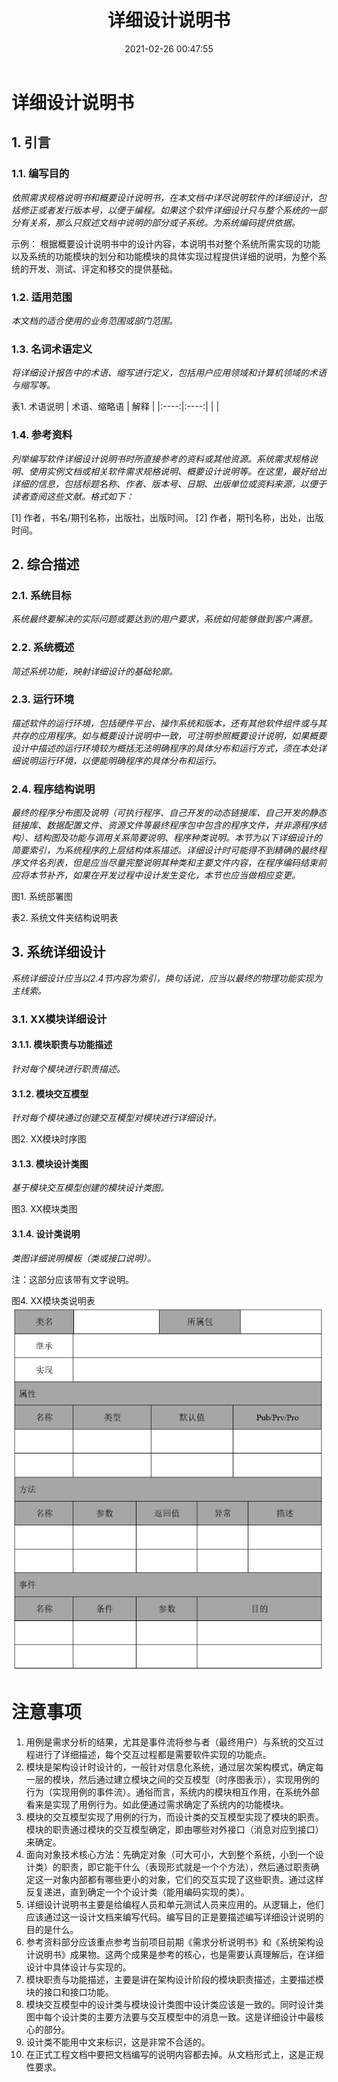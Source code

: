 ﻿---
title: 详细设计说明书
date: 2021-02-26 00:47:55
summary: 本文提供详细设计说明书模板及说明。
tags:
- 软件工程
categories:
- 软件工程
---

# 详细设计说明书

## 1. 引言

### 1.1. 编写目的

*依照需求规格说明书和概要设计说明书，在本文档中详尽说明软件的详细设计，包括修正或者发行版本号，以便于编程。如果这个软件详细设计只与整个系统的一部分有关系，那么只叙述文档中说明的部分或子系统。为系统编码提供依据。*

示例：
根据概要设计说明书中的设计内容，本说明书对整个系统所需实现的功能以及系统的功能模块的划分和功能模块的具体实现过程提供详细的说明，为整个系统的开发、测试、评定和移交的提供基础。

### 1.2. 适用范围

*本文档的适合使用的业务范围或部门范围。*

### 1.3. 名词术语定义

*将详细设计报告中的术语、缩写进行定义，包括用户应用领域和计算机领域的术语与缩写等。*

表1.	术语说明
| 术语、缩略语 | 解释 |
|:----:|:----:|
|
|

### 1.4. 参考资料

*列举编写软件详细设计说明书时所直接参考的资料或其他资源。系统需求规格说明、使用实例文档或相关软件需求规格说明、概要设计说明等。在这里，最好给出详细的信息，包括标题名称、作者、版本号、日期、出版单位或资料来源，以便于读者查阅这些文献。格式如下：*

[1] 作者，书名/期刊名称，出版社，出版时间。
[2] 作者，期刊名称，出处，出版时间。

## 2. 综合描述

### 2.1. 系统目标

*系统最终要解决的实际问题或要达到的用户要求，系统如何能够做到客户满意。*

### 2.2. 系统概述

*简述系统功能，映射详细设计的基础轮廓。*

### 2.3. 运行环境

*描述软件的运行环境，包括硬件平台、操作系统和版本，还有其他软件组件或与其共存的应用程序。如与概要设计说明中一致，可注明参照概要设计说明，如果概要设计中描述的运行环境较为概括无法明确程序的具体分布和运行方式，须在本处详细说明运行环境，以便能明确程序的具体分布和运行。*

### 2.4. 程序结构说明

*最终的程序分布图及说明（可执行程序、自己开发的动态链接库、自己开发的静态链接库、数据配置文件、资源文件等最终程序包中包含的程序文件，并非源程序结构）、结构图及功能与调用关系简要说明、程序种类说明。本节为以下详细设计的简要索引，为系统程序的上层结构体系描述。详细设计时可能得不到精确的最终程序文件名列表，但是应当尽量完整说明其种类和主要文件内容，在程序编码结束前应将本节补齐，如果在开发过程中设计发生变化，本节也应当做相应变更。*

图1. 系统部署图

表2. 系统文件夹结构说明表

## 3. 系统详细设计

*系统详细设计应当以2.4节内容为索引，换句话说，应当以最终的物理功能实现为主线索。*

### 3.1. XX模块详细设计

#### 3.1.1. 模块职责与功能描述

*针对每个模块进行职责描述。*

#### 3.1.2. 模块交互模型

*针对每个模块通过创建交互模型对模块进行详细设计。*

图2. XX模块时序图

#### 3.1.3. 模块设计类图

*基于模块交互模型创建的模块设计类图。*

图3. XX模块类图

#### 3.1.4. 设计类说明

*类图详细说明模板（类或接口说明）。*

注：这部分应该带有文字说明。

图4. XX模块类说明表
![](../../images/软件工程/详细设计说明书/1.png)

# 注意事项

1. 用例是需求分析的结果，尤其是事件流将参与者（最终用户）与系统的交互过程进行了详细描述，每个交互过程都是需要软件实现的功能点。
2. 模块是架构设计时设计的，一般针对信息化系统，通过层次架构模式，确定每一层的模块，然后通过建立模块之间的交互模型（时序图表示），实现用例的行为（实现用例的事件流）。通俗而言，系统内的模块相互作用，在系统外部看来是实现了用例行为。如此便通过需求确定了系统内的功能模块。
3. 模块的交互模型实现了用例的行为，而设计类的交互模型实现了模块的职责。模块的职责通过模块的交互模型确定，即由哪些对外接口（消息对应到接口）来确定。
4. 面向对象技术核心方法：先确定对象（可大可小，大到整个系统，小到一个设计类）的职责，即它能干什么（表现形式就是一个个方法），然后通过职责确定这一对象内部都有哪些更小的对象，它们的交互实现了这些职责。通过这样反复递进，直到确定一个个设计类（能用编码实现的类）。
5. 详细设计说明书主要是给编程人员和单元测试人员来应用的。从逻辑上，他们应该通过这一设计文档来编写代码。编写目的正是要描述编写详细设计说明的目的是什么。
6. 参考资料部分应该重点参考当前项目前期《需求分析说明书》和《系统架构设计说明书》成果物。这两个成果是参考的核心，也是需要认真理解后，在详细设计中具体设计与实现的。
7. 模块职责与功能描述，主要是讲在架构设计阶段的模块职责描述，主要描述模块的接口和接口功能。
8. 模块交互模型中的设计类与模块设计类图中设计类应该是一致的。同时设计类图中每个设计类的主要方法要与交互模型中的消息一致。这是详细设计中最核心的部分。
9. 设计类不能用中文来标识，这是非常不合适的。
10. 在正式工程文档中要把文档编写的说明内容都去掉。从文档形式上，这是正规性要求。

